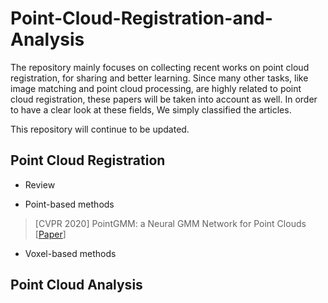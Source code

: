 # Point-Cloud-Registration-and-Analysis
The repository mainly focuses on collecting recent works on point cloud registration, for sharing and better learning. Since many other tasks, like image matching and point cloud processing, are highly related to point cloud registration, these papers will be taken into account as well. In order to have a clear look at these fields, We simply classified the articles.

This repository will continue to be updated.

## Point Cloud Registration
* Review
> 

* Point-based methods
> [CVPR 2020] PointGMM: a Neural GMM Network for Point Clouds [[Paper](https://ieeexplore.ieee.org/stamp/stamp.jsp?tp=&arnumber=9156692)]

* Voxel-based methods

## Point Cloud Analysis
